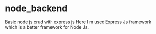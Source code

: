 # node_backend
Basic node js crud with express js
Here I m used Express Js framework which is a better framework for Node Js.